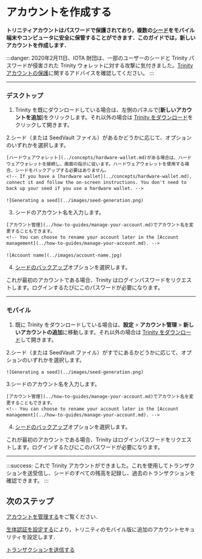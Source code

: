 # アカウントを作成する
<!-- # Create an account -->

**トリニティアカウントはパスワードで保護されており，複数の[シード](root://getting-started/0.1/clients/seeds.md)をモバイル端末やコンピュータに安全に保管することができます．このガイドでは，新しいアカウントを作成します．**
<!-- **Trinity accounts are password-protected to secure and store your [seeds](root://getting-started/0.1/clients/seeds.md) on your mobile device or computer. In this guide, you create a new account.** -->

:::danger:
2020年2月11日、IOTA 財団は、一部のユーザーのシードと Trinity パスワードが侵害された Trinity ウォレットに対する攻撃に気付きました。[Trinity アカウントの保護](../how-to-guides/protect-trinity-account.md)に関するアドバイスを確認してください。
:::
<!-- :::danger: -->
<!-- On 11 February 2020, the IOTA Foundation became aware of an attack on the Trinity wallet, during which some users’ seeds and Trinity passwords were compromised. Please check our advice for [protecting your Trinity account](../how-to-guides/protect-trinity-account.md). -->
<!-- ::: -->

--------------------
### デスクトップ
<!-- ### Desktop -->

1. Trinity を既にダウンロードしている場合は、左側のパネルで[**新しいアカウントを追加**]をクリックします。それ以外の場合は [Trinity をダウンロード](https://trinity.iota.org/)をクリックして開きます。
<!-- 1. If you have already downloaded Trinity, click **Add new account** in the left-hand panel, otherwise [download Trinity](https://trinity.iota.org/) and open it -->

2.シード（または SeedVault ファイル）があるかどうかに応じて、オプションのいずれかを選択します。
  <!-- 2. Select one of the options, depending on whether you have a seed (or a SeedVault file) -->

    [ハードウェアウォレット](../concepts/hardware-wallet.md)がある場合は、ハードウェアウォレットを接続し、画面の指示に従います。ハードウェアウォレットを使用する場合、シードをバックアップする必要はありません。
    <!-- If you have a [hardware wallet](../concepts/hardware-wallet.md), connect it and follow the on-screen instructions. You don't need to back up your seed if you use a hardware wallet. -->

    ![Generating a seed](../images/seed-generation.png)

3. シードのアカウント名を入力します。
  <!-- 3. Enter an account name for your seed -->

    [アカウント管理](../how-to-guides/manage-your-account.md)でアカウント名を変更することもできます。
    <!-- You can choose to rename your account later in the [Account management](../how-to-guides/manage-your-account.md). -->

    ![Account name](../images/account-name.jpg)

4. [シードのバックアップ](../how-to-guides/back-up-seed.md)オプションを選択します。
<!-- 4. Select an option to [back up your seed](../how-to-guides/back-up-seed.md) -->

これが最初のアカウントである場合、Trinity はログインパスワードをリクエストします。ログインするたびにこのパスワードが必要になります。
<!-- If this is your first account, Trinity will ask you for a login password. You will need this password every time you log in. -->
---
### モバイル
<!-- ### Mobile -->

1. 既に Trinity をダウンロードしている場合は、**設定** > **アカウント管理** > **新しいアカウントの追加**に移動します。それ以外の場合は [Trinity をダウンロード](https://trinity.iota.org/)して開きます。
<!-- 1. If you have already downloaded Trinity, go to **Settings** > **Account management** > **Add new account**, otherwise [download Trinity](https://trinity.iota.org/) and open it -->

2.シード（または SeedVault ファイル）がすでにあるかどうかに応じて、オプションのいずれかを選択します。
  <!-- 2. Select one of the options, depending on whether you already have a seed (or a SeedVault file) -->

    ![Generating a seed](../images/seed-generation.png)

3.シードのアカウント名を入力します。
  <!-- 3. Enter an account name for your seed -->

    [アカウント管理](../how-to-guides/manage-your-account.md)でアカウント名を変更することもできます。
    <!-- You can choose to rename your account later in the [Account management](../how-to-guides/manage-your-account.md). -->

4. [シードのバックアップ](../how-to-guides/back-up-seed.md)オプションを選択します。
<!-- 4. Select an option to [back up your seed](../how-to-guides/back-up-seed.md) -->

これが最初のアカウントである場合、Trinity はログインパスワードをリクエストします。ログインするたびにこのパスワードが必要になります。
<!-- If this is your first account, Trinity will ask you for a login password. You will need this password every time you log in. -->
--------------------

:::success:
これで Trinity アカウントができました。これを使用してトランザクションを送受信し、シードのすべての残高を記録し、過去のトランザクションを確認できます。
:::
<!-- :::success: -->
<!-- Now you have a Trinity account, you can use it to send and receive transactions, keep a record of all your seed's balance, and see your past transactions. -->
<!-- ::: -->

## 次のステップ
<!-- ## Next steps -->

[アカウントを管理する](../how-to-guides/manage-your-account.md)をご覧ください．
<!-- Learn to [manage your account](../how-to-guides/manage-your-account.md). -->

[生体認証を設定する](../how-to-guides/manage-your-security-settings.md)により，トリニティのモバイル版に追加のアカウントセキュリティを設定します．
<!-- Add extra account security to Trinity mobile by [setting up biometric authentication](../how-to-guides/manage-your-security-settings.md). -->

[トランザクションを送信する](../how-to-guides/send-a-transaction.md)
<!-- [Send a transaction](../how-to-guides/send-a-transaction.md). -->
